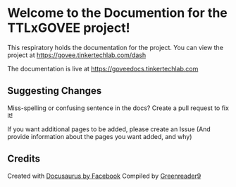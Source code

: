 # Welcome to the Documention for the TTLxGOVEE project!
This respiratory holds the documentation for the project. You can view the project at https://govee.tinkertechlab.com/dash

The documentation is live at https://goveedocs.tinkertechlab.com

## Suggesting Changes
Miss-spelling or confusing sentence in the docs? Create a pull request to fix it!

If you want additional pages to be added, please create an Issue (And provide information about the pages you want added, and why)

## Credits
Created with [Docusaurus by Facebook](https://github.com/facebook/docusaurus/)
Compiled by [Greenreader9](https://github.com/greenreader9)
